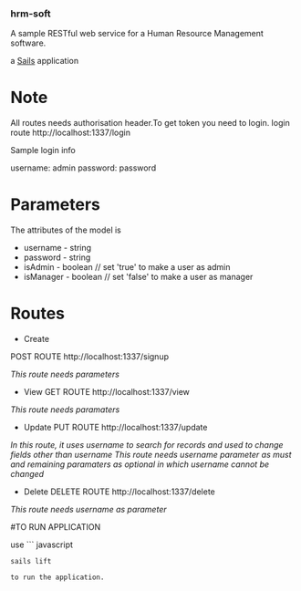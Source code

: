 ### hrm-soft
A sample RESTful web service for a Human Resource Management software. 

a [Sails](http://sailsjs.org) application

# Note 
All routes needs authorisation header.To get token you need to login.
login route 
http://localhost:1337/login

Sample login info

username: admin
password: password

# Parameters

The attributes of the model is

* username  -   string 
* password  -   string
* isAdmin   -   boolean // set 'true' to make a user as admin
* isManager -   boolean // set 'false' to make a user as manager

# Routes

* Create

POST ROUTE
http://localhost:1337/signup

_This route needs parameters_


* View
GET ROUTE
http://localhost:1337/view

_This route needs paramaters_

* Update
PUT ROUTE
http://localhost:1337/update

*In this route, it uses username to search for records and used to change fields other than username*
_This route needs username parameter as must and remaining paramaters as optional in which username cannot be changed_

* Delete
DELETE ROUTE
http://localhost:1337/delete

_This route needs username as parameter_ 

#TO RUN APPLICATION

use ``` javascript

```
sails lift
 
to run the application.